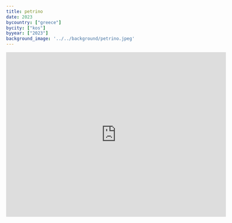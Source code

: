```yaml
---
title: petrino
date: 2023
bycountry: ["greece"]
bycity: ["kos"]
byyear: ["2023"]
background_image: '../../background/petrino.jpeg'
---
```


<iframe src="https://www.google.com/maps/embed?pb=!1m18!1m12!1m3!1d900.6162316145495!2d27.284214560674783!3d36.89164483591189!2m3!1f0!2f0!3f0!3m2!1i1024!2i768!4f13.1!3m3!1m2!1s0x14be0f21285aa483%3A0x760961881a33b3f1!2sPETRINO!5e0!3m2!1sen!2sus!4v1702349157275!5m2!1sen!2sus" width="600" height="450" style="border:0;" allowfullscreen="" loading="lazy" referrerpolicy="no-referrer-when-downgrade"></iframe>
